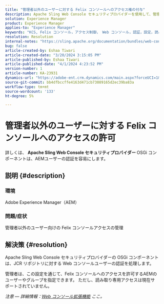 ```yaml
---
title: "管理者以外のユーザーに対する Felix コンソールへのアクセス権の付与"
description: Apache Sling Web Console セキュリティプロバイダーを使用して、管理者以外のユーザーに Felix コンソールへのアクセス権を付与する方法を検討します。
solution: Experience Manager
product: Experience Manager
applies-to: "Experience Manager"
keywords: "KCS, Felix コンソール，アクセス制御， Web コンソール，認証，設定，読み取り専用アクセス， AEMユーザー， OSGi コンポーネント"
resolution: Resolution
internal-notes: "https://sling.apache.org/documentation/bundles/web-console-extensions.html"
bug: false
article-created-by: Eshaa Tiwari
article-created-date: "3/20/2024 3:15:05 PM"
article-published-by: Eshaa Tiwari
article-published-date: "4/1/2024 4:23:52 PM"
version-number: 1
article-number: KA-23931
dynamics-url: "https://adobe-ent.crm.dynamics.com/main.aspx?forceUCI=1&pagetype=entityrecord&etn=knowledgearticle&id=ed95c99e-cce6-ee11-904c-6045bd03c412"
source-git-commit: bb4dfbccffe4163d471cb73089165d2ec39ba83a
workflow-type: tm+mt
source-wordcount: '133'
ht-degree: 5%

---
```


# 管理者以外のユーザーに対する Felix コンソールへのアクセスの許可


詳しくは、 <b>Apache Sling Web Console セキュリティプロバイダー </b>OSGi コンポーネントは、AEMユーザーの認証を容易にします。



## 説明 {#description}


### 環境

Adobe Experience Manager（AEM）

### 問題/症状

管理者以外のユーザー向けの Felix コンソールアクセスの管理


## 解決策 {#resolution}


Apache Sling Web Console セキュリティプロバイダーの OSGi コンポーネントは、JCR リポジトリに対する Web コンソールユーザーの認証を処理します。

管理者は、この設定を通じて、Felix コンソールへのアクセスを許可するAEMのユーザーやグループを指定できます。 ただし、読み取り専用アクセスは現在サポートされていません。

*注意 — 詳細情報：[Web コンソール拡張機能](https://sling.apache.org/documentation/bundles/web-console-extensions.html) ここ。*
